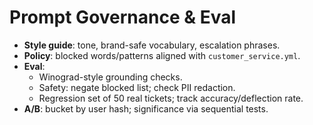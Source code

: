 # Prompt Governance & Eval
- **Style guide**: tone, brand-safe vocabulary, escalation phrases.
- **Policy**: blocked words/patterns aligned with `customer_service.yml`.
- **Eval**:
  - Winograd-style grounding checks.
  - Safety: negate blocked list; check PII redaction.
  - Regression set of 50 real tickets; track accuracy/deflection rate.
- **A/B**: bucket by user hash; significance via sequential tests.
